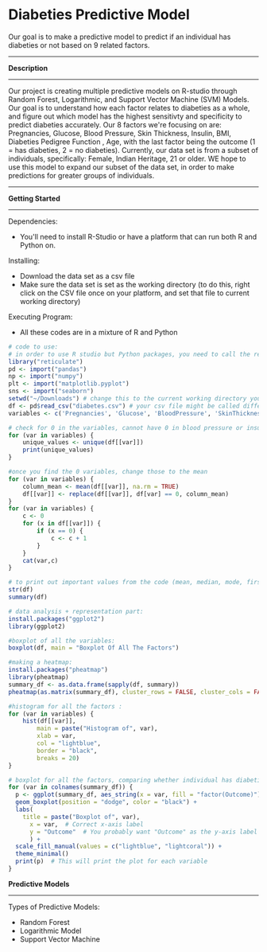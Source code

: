 # Diabeties Predictive Model
Our goal is to make a predictive model to predict if an individual has diabeties or not based on 9 related factors. 
___________________
**Description**
___________________
Our project is creating multiple predictive models on R-studio through Random Forest, Logarithmic, and Support Vector Machine (SVM) Models. Our goal is to understand how each factor relates to diabeties as a whole, and figure out which model has the highest sensitivty and specificity to predict diabeties accurately. Our 8 factors we're focusing on are: Pregnancies, Glucose, Blood Pressure, Skin Thickness, Insulin, BMI, Diabeties Pedigree Function , Age, with the last factor being the outcome (1 = has diabeties, 2 = no diabeties). Currently, our data set is from a subset of individuals, specifically: Female, Indian Heritage, 21 or older. WE hope to use this model to expand our subset of the data set, in order to make predictions for greater groups of individuals. 
__________________
**Getting Started**
___________________
Dependencies: 
* You'll need to install R-Studio or have a platform that can run both R and Python on.

Installing: 
* Download the data set as a csv file
* Make sure the data set is set as the working directory (to do this, right click on the CSV file once on your platform, and set that file to current working directory)

Executing Program: 
* All these codes are in a mixture of R and Python

```R
# code to use:
# in order to use R studio but Python packages, you need to call the reticulate package: 
library("reticulate")
pd <- import("pandas")
np <- import("numpy")
plt <- import("matplotlib.pyplot")
sns <- import("seaborn")
setwd("~/Downloads") # change this to the current working directory you are at 
df <- pd$read_csv("diabetes.csv") # your csv file might be called differently 
variables <- c('Pregnancies', 'Glucose', 'BloodPressure', 'SkinThickness', 'Insulin', 'BMI', 'DiabetesPedigreeFunction', 'Age', 'Outcome')

# check for 0 in the variables, cannot have 0 in blood pressure or insulin (logically impossible) 
for (var in variables) { 
	unique_values <- unique(df[[var]])
	print(unique_values)
}

#once you find the 0 variables, change those to the mean
for (var in variables) {
	column_mean <- mean(df[[var]], na.rm = TRUE)
	df[[var]] <- replace(df[[var]], df[var] == 0, column_mean)
}
for (var in variables) {
	c <- 0 
	for (x in df[[var]]) {
		if (x == 0) {
			c <- c + 1
		}
	}
	cat(var,c)
}

# to print out important values from the code (mean, median, mode, first quadrant, third quadrant)
str(df)
summary(df)

# data analysis + representation part:
install.packages("ggplot2")
library(ggplot2)

#boxplot of all the variables: 
boxplot(df, main = "Boxplot Of All The Factors")

#making a heatmap:
install.packages("pheatmap")
library(pheatmap)
summary_df <- as.data.frame(sapply(df, summary))
pheatmap(as.matrix(summary_df), cluster_rows = FALSE, cluster_cols = FALSE, display_numbers = TRUE)

#histogram for all the factors : 
for (var in variables) {
	hist(df[[var]], 
		main = paste("Histogram of", var), 
		xlab = var, 
		col = "lightblue", 
		border = "black", 
		breaks = 20)
}

# boxplot for all the factors, comparing whether individual has diabeties or not
for (var in colnames(summary_df)) {
  p <- ggplot(summary_df, aes_string(x = var, fill = "factor(Outcome)")) +
  geom_boxplot(position = "dodge", color = "black") +  
  labs(
    title = paste("Boxplot of", var),
      x = var,  # Correct x-axis label
      y = "Outcome"  # You probably want "Outcome" as the y-axis label
      ) +
  scale_fill_manual(values = c("lightblue", "lightcoral")) +
  theme_minimal()
  print(p)  # This will print the plot for each variable
}
```

**Predictive Models**
______________________
Types of Predictive Models: 
* Random Forest
* Logarithmic Model
* Support Vector Machine
